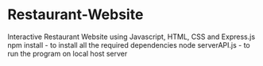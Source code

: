 # Restaurant-Website
Interactive Restaurant Website using Javascript, HTML, CSS and Express.js
npm install - to install all the required dependencies 
node serverAPI.js - to run the program on local host server
